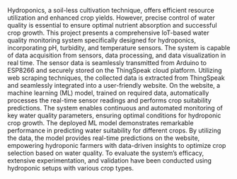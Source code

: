 Hydroponics, a soil-less cultivation technique, offers efficient resource utilization and enhanced crop yields. However, precise control of water quality is essential to ensure optimal nutrient absorption and successful crop growth. This project presents a comprehensive IoT-based water quality monitoring system specifically designed for hydroponics, incorporating pH, turbidity, and temperature sensors. The system is capable of data acquisition from sensors, data processing, and data visualization in real time. The sensor data is seamlessly transmitted from Arduino to ESP8266 and securely stored on the ThingSpeak cloud platform. Utilizing web scraping techniques, the collected data is extracted from ThingSpeak and seamlessly integrated into a user-friendly website. On the website, a machine learning (ML) model, trained on required data, automatically processes the real-time sensor readings and performs crop suitability predictions. The system enables continuous and automated monitoring of key water quality parameters, ensuring optimal conditions for hydroponic crop growth. The deployed ML model demonstrates remarkable performance in predicting water suitability for different crops. By utilizing the data, the model provides real-time predictions on the website, empowering hydroponic farmers with data-driven insights to optimize crop selection based on water quality. To evaluate the system’s efficacy, extensive experimentation, and validation have been conducted using hydroponic setups with various crop types.
